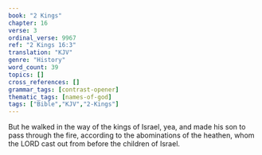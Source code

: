 ```yaml
---
book: "2 Kings"
chapter: 16
verse: 3
ordinal_verse: 9967
ref: "2 Kings 16:3"
translation: "KJV"
genre: "History"
word_count: 39
topics: []
cross_references: []
grammar_tags: [contrast-opener]
thematic_tags: [names-of-god]
tags: ["Bible","KJV","2-Kings"]
---
```

But he walked in the way of the kings of Israel, yea, and made his son to pass through the fire, according to the abominations of the heathen, whom the LORD cast out from before the children of Israel.
